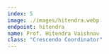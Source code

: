 ```yaml
---
index: 5
image: ./images/hitendra.webp
endpoint: hitendra
name: Prof. Hitendra Vaishnav 
class: "Crescendo Coordinator"
---
```

